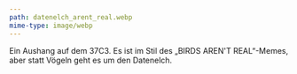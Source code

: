 ```yaml
---
path: datenelch_arent_real.webp
mime-type: image/webp
---
```


Ein Aushang auf dem 37C3. Es ist im Stil des „BIRDS AREN'T REAL“-Memes, aber statt Vögeln geht es um den Datenelch.
